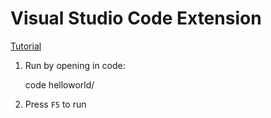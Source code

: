 # Visual Studio Code Extension

[Tutorial](https://code.visualstudio.com/api/get-started/your-first-extension)

1. Run by opening in code:

	code helloworld/

2. Press `F5` to run

